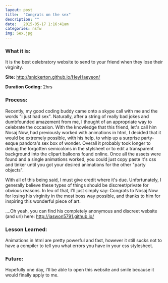 ```yaml
---
layout: post
title:  "Congrats on the sex"
description: ""
date:   2015-05-17 1:16:41am
categories: nsfw
img: Sex.jpg
---
```

<h3><b>What it is:</b></h3>
It is the best celebratory website to send to your friend when they lose their virginity. 

<b>Site:</b> <http://snickerton.github.io/HeyHaeyeon/>

<b>Duration Coding:</b> 2hrs 

<h3><b>Process:</b></h3> 
Recently, my good coding buddy came onto a skype call with me and the words "I just had sex". Naturally, after a string of really bad jokes and dumbfounded amazement from me, I thought of an appropriate way to celebrate the occasion. With the knowledge that this friend, let's call him Nosaj Now, had previously worked with animations in html, I decided that it would be extremely possible, with his help, to whip up a surprise party-esque pandora's sex box of wonder. Overall it probably took longer to debug the forgotten semicolons in the stylsheet or to edit a transparent background into the clipart balloons found online. Once all the assets were found and a single animations worked, you could just copy paste it's css and tinker until you got your desired animations for the other "party objects".  

With all of this being said, I must give credit where it's due. Unfortunately, I generally believe these types of things should be discreet/private for obvious reasons. In leu of that, I'll just simply say: Congrats to Nosaj Now for losing his virginity in the most boss way possible, and thanks to him for inspiring this wonderful piece of art.

....Oh yeah, you can find his completely anonymous and discreet website (and url) here: <http://jaswon5791.github.io/>


<h3><b>Lesson Learned:</b></h3>
Animations in html are pretty powerful and fast, however it still sucks not to have a compiler to tell you what errors you have in your css stylesheet.

<h3><b>Future:</b></h3> 
Hopefully one day, I'll be able to open this website and smile because it would finally apply to me.






